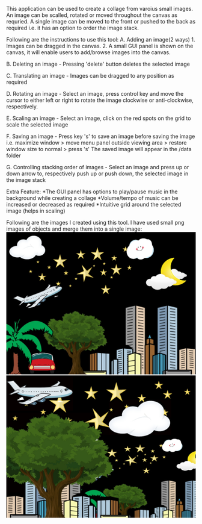 This application can be used to create a collage from varoius small images. An image can be scalled, rotated or moved throughout the canvas as requried. A single image can be moved to the front or pushed to the back as required i.e. it has an option to order the image stack. 

Following are the instructions to use this tool:
A. Adding an image(2 ways) 
    1. Images can be dragged in the canvas.
    2. A small GUI panel is shown on the canvas, it will enable users to add/browse images into the canvas.

B. Deleting an image - Pressing 'delete' button deletes the selected image

C. Translating an image - Images can be dragged to any position as required

D. Rotating an image - Select an image, press control key and move the cursor to either left or right to rotate the image clockwise or anti-clockwise, respectively.

E. Scaling an image - Select an image, click on the red spots on the grid to scale the selected image

F. Saving an image - Press key 's' to save an image before saving the image i.e. maximize window > move menu panel outside viewing area > restore window size to normal > press 's'
The saved image will appear in the /data folder

G. Controlling stacking order of images - Select an image and press up or down arrow to, respectively push up or push down, the selected image in the image stack


Extra Feature:
*The GUI panel has options to play/pause music in the background while creating a collage
*Volume/tempo of music can be increased or decreased as required
*Intuitive grid around the selected image (helps in scaling)

Following are the images I created using this tool. I have used small png images of objects and merge them into a single image:
<img src="https://github.com/shantanuspark/collageCreator/blob/master/Output.jpg" /> <br />
<img src="https://github.com/shantanuspark/collageCreator/blob/master/Outputv2.jpg" />
